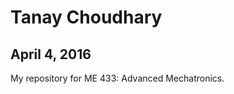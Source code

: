 Tanay Choudhary
==============
April 4, 2016
----------------

My repository for ME 433: Advanced Mechatronics.
